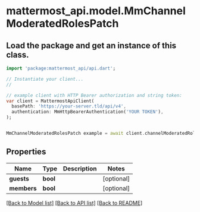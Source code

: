 # mattermost_api.model.MmChannelModeratedRolesPatch

## Load the package and get an instance of this class.
```dart
import 'package:mattermost_api/api.dart';

// Instantiate your client...
//

// example client with HTTP Bearer authorization and string token:
var client = MattermostApiClient(
  basePath: 'https://your-server.tld/api/v4',
  authentication: MmHttpBearerAuthentication('YOUR TOKEN'),
);


MmChannelModeratedRolesPatch example = await client.channelModeratedRolesPatch.FUNCTION_THAT_RETURNS_THIS_CLASS();

```

## Properties
Name | Type | Description | Notes
------------ | ------------- | ------------- | -------------
**guests** | **bool** |  | [optional] 
**members** | **bool** |  | [optional] 

[[Back to Model list]](../GENERATED_README.md#documentation-for-models) [[Back to API list]](../GENERATED_README.md#documentation-for-api-endpoints) [[Back to README]](../GENERATED_README.md)


